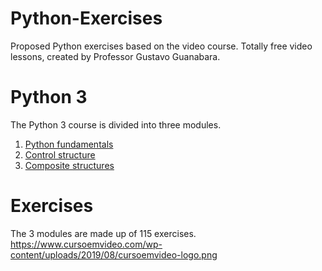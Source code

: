 # Python-Exercises
Proposed Python exercises based on the video course. Totally free video lessons, created by Professor Gustavo Guanabara.

# Python 3
The Python 3 course is divided into three modules.
1. <a href="https://www.youtube.com/watch?v=S9uPNppGsGo&list=PLpwygc0AuGOXJ18fPwPNIeXvzKid_AUkm">Python fundamentals</a>
2. <a href="https://www.youtube.com/watch?v=nJkVHusJp6E&list=PLCKfaoRJSWVtmyzLfMsW7VYGAaVVRJh3w">Control structure</a>
3. <a href="https://www.youtube.com/watch?v=0LB3FSfjvao&list=PLHz_AreHm4dksnH2jVTIVNviIMBVYyFnH">Composite structures</a>

# Exercises
The 3 modules are made up of 115 exercises.
https://www.cursoemvideo.com/wp-content/uploads/2019/08/cursoemvideo-logo.png

